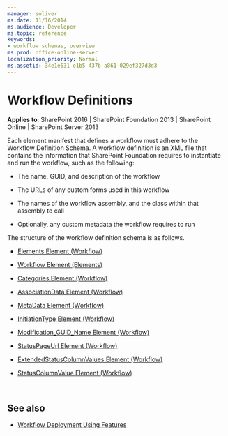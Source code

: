 ```yaml
---
manager: soliver
ms.date: 11/16/2014
ms.audience: Developer
ms.topic: reference
keywords:
- workflow schemas, overview
ms.prod: office-online-server
localization_priority: Normal
ms.assetid: 34e1e631-e1b5-437b-a861-029ef327d3d3
---
```


# Workflow Definitions

**Applies to**: SharePoint 2016 | SharePoint Foundation 2013 | SharePoint Online | SharePoint Server 2013

Each element manifest that defines a workflow must adhere to the Workflow Definition Schema. A workflow definition is an XML file that contains the information that SharePoint Foundation requires to instantiate and run the workflow, such as the following:

- The name, GUID, and description of the workflow

- The URLs of any custom forms used in this workflow

- The names of the workflow assembly, and the class within that assembly to call

- Optionally, any custom metadata the workflow requires to run

The structure of the workflow definition schema is as follows.

- [Elements Element (Workflow)](elements-element-workflow.md)

- [Workflow Element (Elements)](workflow-element-elements.md)

- [Categories Element (Workflow)](categories-element-workflow.md)

- [AssociationData Element (Workflow)](associationdata-element-workflow.md)

- [MetaData Element (Workflow)](metadata-element-workflow.md)

- [InitiationType Element (Workflow)](initiationtype-element-workflow.md)

- [Modification\_GUID\_Name Element (Workflow)](modification_guid_name-element-workflow.md)

- [StatusPageUrl Element (Workflow)](statuspageurl-element-workflow.md)

- [ExtendedStatusColumnValues Element (Workflow)](extendedstatuscolumnvalues-element-workflow.md)

- [StatusColumnValue Element (Workflow)](statuscolumnvalue-element-workflow.md)


<br/>

## See also

- [Workflow Deployment Using Features](https://msdn.microsoft.com/library/ad294f09-483d-4e87-bd19-fa37795ed558(Office.15).aspx)








